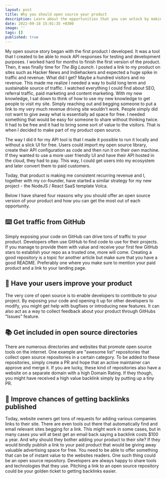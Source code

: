 ```yaml
---
layout: post
title: Why you should open source your product
description: Learn about the opportunities that you can unlock by making (parts of) your product open source
date: 2022-09-18 15:01:35 +0300
image: ''
tags: []
published: true
---
```


My open source story began with the first product I developed. It was a tool that I created to be able to mock API responses for testing and development purposes. I worked hard for months to finish the first version of the product. Then, it was finally time for _The Big Launch_. I posted a link to my product on sites such as Hacker News and Indiehackers and expected a huge spike in traffic and revenue. What did I get? Maybe a hundred visitors and no revenue. This made me realize I needed a way to build long term and sustainable source of traffic. I watched everything I could find about SEO, referral traffic, paid marketing and content marketing. With my new knowledge, I sat down to think of how to use my new knowledge to get people to visit my site. Simply reaching out and begging someone to put a link to my very much revenue driving site wouldn't work. People simply did not want to give away what is essentially ad space for free. I needed something that would be easy for someone to share without thinking twice. It had to be free and it had to bring some sort of value to the visitors. That is when I decided to make part of my product open source.

The way I did it for my API tool is that I made it possible to run it locally and without a slick UI for free. Users could import my open source library, create their API configuration as code and then run it on their own machine. If they wanted to use a more user friendly UI and have their API hosted in the cloud, they had to pay. This way, I could get users into my ecosystem and later convert them to paid customers.

Today, that product is making me consistent recurring revenue and I, together with my co-founder, have started a similar strategy for my new project - the NodeJS / React SaaS template Volca.

Below I have shared four reasons why you should offer an open source version of your product and how you can get the most out of each opportunity.

## ⌨️ Get traffic from GitHub

Simply exposing your code on GitHub can drive tons of traffic to your product. Developers often use GitHub to find code to use for their projects. If you manage to provide them with value and receive your first few GitHub stars to establish your repo as a trusted one, more will come. Creating a good repository is a topic for another article but make sure that you have a good README. Preferably one where you make sure to mention your paid product and a link to your landing page.

## 👷 Have your users improve your product

The very core of open source is to enable developers to contribute to your project. By exposing your code and opening it up for other developers to modify, you might get help with bugfixes or introducing new features. It can also act as a way to collect feedback about your product through GitHubs "Issues" feature.

## 📚 Get included in open source directories

There are numerous directories and websites that promote open source tools on the internet. One example are "awesome list" repositories that collect open source repositories in a certain category. To be added to these repositories, simply create a PR and hope that an active maintainer can approve and merge it. If you are lucky, these kind of repositories also have a website on a separate domain with a high Domain Rating. If they though, you might have received a high value backlink simply by putting up a tiny PR.

## 🔗 Improve chances of getting backlinks published

Today, website owners get tons of requests for adding various companies links to their site. There are even tools out there that automatically find and email relevant sites begging for a link. This might work in some cases, but in many cases you will at best get an email back saying a backlink costs $100 a year. And why should they bother adding your product to their site? If they would bindly publish a link to your paid product that would be giving away valuable advertising space for free. You need to be able to offer something that can be of instant value to the websites readers. One such thing could be an open source repository. Developers are always happy to share tools and technologies that they use. Pitching a link to an open source repository could be your golden ticket to getting backlinks easier.

